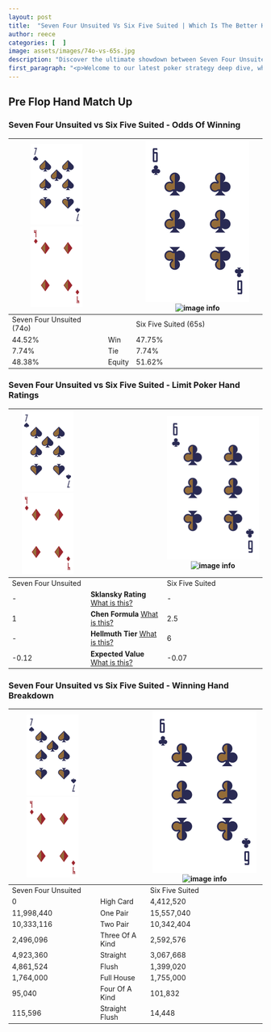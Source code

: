 ```yaml
---
layout: post
title:  "Seven Four Unsuited Vs Six Five Suited | Which Is The Better Hand In Poker? A Complete Guide"
author: reece
categories: [  ]
image: assets/images/74o-vs-65s.jpg
description: "Discover the ultimate showdown between Seven Four Unsuited and Six Five Suited in poker! Uncover the odds, strategies, and scenarios where one hand triumphs over the other. Get ready to up your poker game with this thrilling analysis."
first_paragraph: "<p>Welcome to our latest poker strategy deep dive, where we're pitting two distinct hands against each other in a high-stakes showdown: Seven Four Unsuited vs Six Five Suited.</p><p>In the dynamic world of poker, every decision counts, and knowing which hand holds the upper hand is key to your success at the table.</p><p>In this article, we'll dissect these two hands, explore the scenarios where one dominates the other, and equip you with the knowledge to make strategic choices that can tip the odds in your favor.</p><p>Get ready to unravel the intriguing dynamics of these poker hands and elevate your game to new heights.</p>"
---
```




[comment]: # (sp0)

## Pre Flop Hand Match Up

<div class="table hand-ratings" markdown="1"> 



### Seven Four Unsuited vs Six Five Suited - Odds Of Winning


    
| ![image info](assets/images/hand1/7.png) ![image info](assets/images/hand1/4o.png) |  | ![image info](assets/images/hand2/6.png) ![image info](assets/images/hand2/5s.png) |
| -------- | -------- | -------- |
| Seven Four Unsuited (74o) |  | Six Five Suited (65s) |
| 44.52% | Win | 47.75% |
| 7.74% | Tie | 7.74% |
| 48.38% | Equity | 51.62% |




[comment]: # (sp1)



### Seven Four Unsuited vs Six Five Suited - Limit Poker Hand Ratings


    
| ![image info](assets/images/hand1/7.png) ![image info](assets/images/hand1/4o.png) |  | ![image info](assets/images/hand2/6.png) ![image info](assets/images/hand2/5s.png) |
| -------- | -------- | -------- |
| Seven Four Unsuited |  | Six Five Suited |
| - | **Sklansky Rating** [What is this?](/sklansky-rating-explained) | - |
| 1 | **Chen Formula** [What is this?](/chen-formula-explained) | 2.5 |
| - | **Hellmuth Tier** [What is this?](/Hellmuth-tier-explained) | 6 |
| -0.12 | **Expected Value** [What is this?](/expected-value-explained) | -0.07 |




[comment]: # (sp2)



### Seven Four Unsuited vs Six Five Suited - Winning Hand Breakdown


    
| ![image info](assets/images/hand1/7.png) ![image info](assets/images/hand1/4o.png) |  | ![image info](assets/images/hand2/6.png) ![image info](assets/images/hand2/5s.png) |
| -------- | -------- | -------- |
| Seven Four Unsuited |  | Six Five Suited |
| 0 | High Card | 4,412,520 |
| 11,998,440 | One Pair | 15,557,040 |
| 10,333,116 | Two Pair | 10,342,404 |
| 2,496,096 | Three Of A Kind | 2,592,576 |
| 4,923,360 | Straight | 3,067,668 |
| 4,861,524 | Flush | 1,399,020 |
| 1,764,000 | Full House | 1,755,000 |
| 95,040 | Four Of A Kind | 101,832 |
| 115,596 | Straight Flush | 14,448 |




[comment]: # (sp3)



</div>

[comment]: # (sp4)



[comment]: # (sp5)

